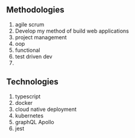 ## Methodologies
1. agile scrum
2. Develop my method of build web applications
3. project management
4. oop 
5. functional
6. test driven dev
7. 

## Technologies
1. typescript
2. docker
3. cloud native deployment
4. kubernetes
5. graphQL Apollo
6. jest